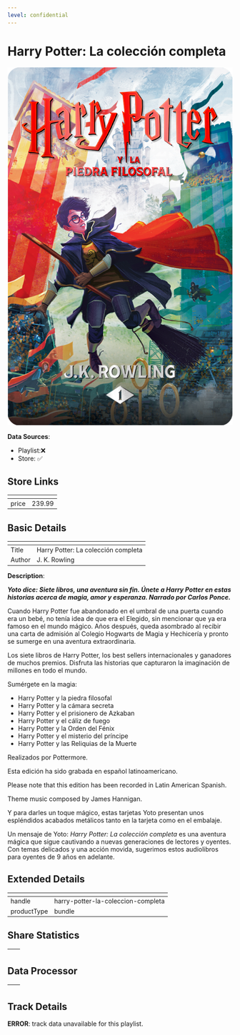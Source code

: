 ```yaml
---
level: confidential
---
```

# Harry Potter: La colección completa

![card_[jkDzU].png](../../img/cards/card_[jkDzU].png)

**Data Sources**: 

- Playlist:❌
- Store: ✅


## Store Links

| <!-- --> | <!-- --> |
| - | - |
| price | 239.99 |


## Basic Details

| <!-- --> | <!-- --> |
| - | - |
| Title | Harry Potter: La colección completa |
| Author | J. K. Rowling |

**Description**:

**_Yoto dice: Siete libros, una aventura sin fin. Únete a Harry Potter en estas historias acerca de magia, amor y esperanza. Narrado por Carlos Ponce._**

Cuando Harry Potter fue abandonado en el umbral de una puerta cuando era un bebé, no tenía idea de que era el Elegido, sin mencionar que ya era famoso en el mundo mágico. Años después, queda asombrado al recibir una carta de admisión al Colegio Hogwarts de Magia y Hechicería y pronto se sumerge en una aventura extraordinaria.

Los siete libros de Harry Potter, los best sellers internacionales y ganadores de muchos premios. Disfruta las historias que capturaron la imaginación de millones en todo el mundo. 

Sumérgete en la magia:

*   Harry Potter y la piedra filosofal
*   Harry Potter y la cámara secreta
*   Harry Potter y el prisionero de Azkaban
*   Harry Potter y el cáliz de fuego
*   Harry Potter y la Orden del Fénix
*   Harry Potter y el misterio del príncipe
*   Harry Potter y las Reliquias de la Muerte  

Realizados por Pottermore.

Esta edición ha sido grabada en español latinoamericano.

Please note that this edition has been recorded in Latin American Spanish.

Theme music composed by James Hannigan. 

Y para darles un toque mágico, estas tarjetas Yoto presentan unos espléndidos acabados metálicos tanto en la tarjeta como en el embalaje. 

Un mensaje de Yoto: _Harry Potter: La colección completa_ es una aventura mágica que sigue cautivando a nuevas generaciones de lectores y oyentes. Con temas delicados y una acción movida, sugerimos estos audiolibros para oyentes de 9 años en adelante.


## Extended Details

| <!-- --> | <!-- --> |
| - | - |
| handle | harry-potter-la-coleccion-completa |
| productType | bundle |


## Share Statistics

| <!-- --> | <!-- --> |
| - | - |


## Data Processor

| <!-- --> | <!-- --> |
| - | - |


## Track Details

**ERROR**: track data unavailable for this playlist.
